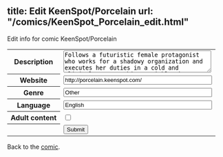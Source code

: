 title: Edit KeenSpot/Porcelain
url: "/comics/KeenSpot_Porcelain_edit.html"
---
Edit info for comic KeenSpot/Porcelain

<form name="comic" action="http://gaepostmail.appspot.com/comic/" method="post">
<table class="comicinfo">
<tr>
<th>Description</th><td><textarea name="description" cols="40" rows="3">Follows a futuristic female protagonist who works for a shadowy organization and executes her duties in a cold and clinical manner. Things quickly change, as she begins to unravel the secrets that surround her own existence.</textarea></td>
</tr>
<tr>
<th>Website</th><td><input type="text" name="url" value="http://porcelain.keenspot.com/" size="40"/></td>
</tr>
<tr>
<th>Genre</th><td><input type="text" name="genre" value="Other" size="40"/></td>
</tr>
<tr>
<th>Language</th><td><input type="text" name="language" value="English" size="40"/></td>
</tr>
<tr>
<th>Adult content</th><td><input type="checkbox" name="adult" value="adult" /></td>
</tr>
<tr>
<th></th><td>
<input type="hidden" name="comic" value="KeenSpot_Porcelain" />
<input type="submit" name="submit" value="Submit" />
</td>
</tr>
</table>
</form>

Back to the [comic](KeenSpot_Porcelain.html).
